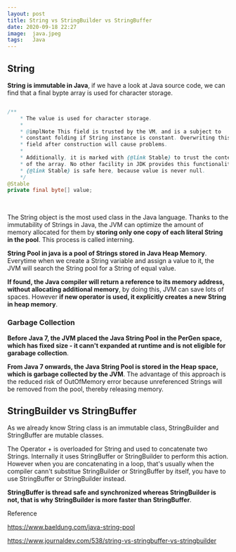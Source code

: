 ```yaml
---
layout: post
title: String vs StringBuilder vs StringBuffer
date: 2020-09-18 22:27
image:  java.jpeg
tags:   Java
---
```


## String

**String is immutable in Java**, if we have a look at Java source code, we can find that a final bypte array is used for character storage.

```java

/**
    * The value is used for character storage.
    *
    * @implNote This field is trusted by the VM, and is a subject to
    * constant folding if String instance is constant. Overwriting this
    * field after construction will cause problems.
    *
    * Additionally, it is marked with {@link Stable} to trust the contents
    * of the array. No other facility in JDK provides this functionality (yet).
    * {@link Stable} is safe here, because value is never null.
    */
@Stable
private final byte[] value;

```

<!-- Line breaks -->
<br />

The String object is the most used class in the Java language. Thanks to the immutability of Strings in Java, the JVM can optimize the amount of memory allocated for them by **storing only one copy of each literal String in the pool**. This process is called interning.

**String Pool in java is a pool of Strings stored in Java Heap Memory**. Everytime when we create a String variable and assign a value to it, the JVM will search the String pool for a String of equal value.

**If found, the Java compiler will return a reference to its memory address, without allocating additional memory**, by doing this, JVM can save lots of spaces. However **if new operator is used, it explicitly creates a new String in heap memory**.


### Garbage Collection

**Before Java 7, the JVM placed the Java String Pool in the PerGen space, which has fixed size - it cann't expanded at runtime and is not eligible for garabage collection**.

**From Java 7 onwards, the Java String Pool is stored in the Heap space, which is garbage collected by the JVM**. The advantage of this approach is the reduced risk of OutOfMemory error because unreferenced Strings will be removed from the pool, thereby releasing memory.

## StringBuilder vs StringBuffer

As we already know String class is an immutable class, StringBuilder and StringBuffer are mutable classes. 

The Operator + is overloaded for String and used to concatenate two Strings. Internally it uses StringBuffer or StringBuilder to perform this action. However when you are concatenating in a loop, that's usually when the compiler cann't substitue StringBuilder or StringBuffer by itself, you have to use StringBuffer or StringBuilder instead. 

**StringBuffer is thread safe and synchronized whereas StringBuilder is not, that is why StringBuilder is more faster than StringBuffer**.

Reference

<https://www.baeldung.com/java-string-pool>

<https://www.journaldev.com/538/string-vs-stringbuffer-vs-stringbuilder>



